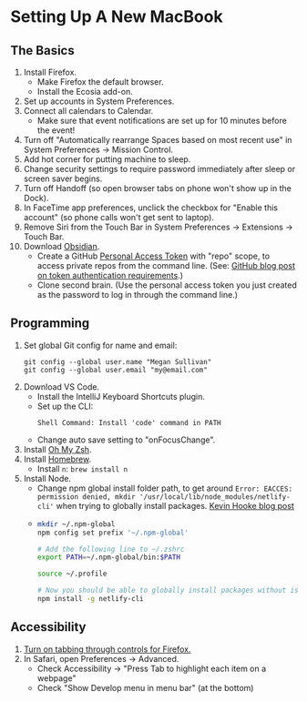 # Setting Up A New MacBook

## The Basics

1. Install Firefox.
    * Make Firefox the default browser.
    * Install the Ecosia add-on.
1. Set up accounts in System Preferences.
1. Connect all calendars to Calendar.
    * Make sure that event notifications are set up for 10 minutes before the event!
1. Turn off "Automatically rearrange Spaces based on most recent use" in System Preferences -> Mission Control.
1. Add hot corner for putting machine to sleep.
1. Change security settings to require password immediately after sleep or screen saver begins.
1. Turn off Handoff (so open browser tabs on phone won't show up in the Dock).
1. In FaceTime app preferences, unclick the checkbox for "Enable this account" (so phone calls won't get sent to laptop). 
1. Remove Siri from the Touch Bar in System Preferences -> Extensions -> Touch Bar.
1. Download [Obsidian](https://obsidian.md/).
    * Create a GitHub [Personal Access Token](https://docs.github.com/en/authentication/keeping-your-account-and-data-secure/creating-a-personal-access-token) with "repo" scope, to access private repos from the command line. (See: [GitHub blog post on token authentication requirements](https://github.blog/2020-12-15-token-authentication-requirements-for-git-operations/).)
    * Clone second brain. (Use the personal access token you just created as the password to log in through the command line.)

## Programming

1. Set global Git config for name and email:
    ```shell
    git config --global user.name "Megan Sullivan"
    git config --global user.email "my@email.com"
    ```
1. Download VS Code.
    * Install the IntelliJ Keyboard Shortcuts plugin.
    * Set up the CLI:
        ```
        Shell Command: Install 'code' command in PATH
        ```
    * Change auto save setting to "onFocusChange".
1. Install [Oh My Zsh](https://ohmyz.sh/).
1. Install [Homebrew](https://brew.sh/).
    * Install `n`: `brew install n`
1. Install Node.
    * Change npm global install folder path, to get around `Error: EACCES: permission denied, mkdir '/usr/local/lib/node_modules/netlify-cli'` when trying to globally install packages. [Kevin Hooke blog post](https://www.kevinhooke.com/2018/02/09/fixing-npm-global-install-permissions-on-macos/)
    * ```sh
      mkdir ~/.npm-global
      npm config set prefix '~/.npm-global'
      
      # Add the following line to ~/.zshrc
      export PATH=~/.npm-global/bin:$PATH
      
      source ~/.profile
      
      # Now you should be able to globally install packages without issues
      npm install -g netlify-cli
      ```

## Accessibility

1. [Turn on tabbing through controls for Firefox.](firefox-catalina-a11y.md)
2. In Safari, open Preferences -> Advanced.
    - Check Accessibility -> "Press Tab to highlight each item on a webpage"
    - Check "Show Develop menu in menu bar" (at the bottom)
